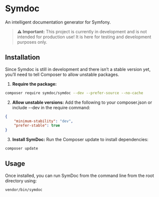 # Symdoc
An intelligent documentation generator for Symfony.

> **⚠️ Important:**
This project is currently in development and is not intended for production use!
It is here for testing and development purposes only.

## Installation
Since Symdoc is still in development and there isn’t a stable version yet, you’ll need to tell Composer to allow unstable packages.

1. **Require the package:**
```bash
composer require symdoc/symdoc --dev --prefer-source --no-cache
```

2. **Allow unstable versions:** Add the following to your composer.json or include --dev in the require command:
```json
{
    "minimum-stability": "dev",
    "prefer-stable": true
}
```

3. **Install SymDoc:** Run the Composer update to install dependencies:
```bash
composer update
```

## Usage
Once installed, you can run SymDoc from the command line from the root directory using:
```bash
vendor/bin/symdoc
```